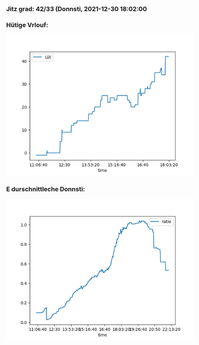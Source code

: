 ### Jitz grad: 42/33 (Donnsti, 2021-12-30 18:02:00

### Hütige Vrlouf:
![Graph](Today.png)

### E durschnittleche Donnsti:
![Graph](Donnsti.png)